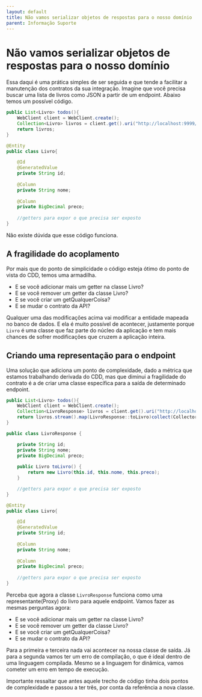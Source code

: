 ```yaml
---
layout: default
title: Não vamos serializar objetos de respostas para o nosso domínio 
parent: Informação Suporte
---
```

# Não vamos serializar objetos de respostas para o nosso domínio

Essa daqui é uma prática simples de ser seguida e que tende a facilitar a manutenção dos contratos da sua integração. Imagine 
que você precisa buscar uma lista de livros como JSON a partir de um endpoint. Abaixo temos um possível código.

```java
public List<Livro> todos(){
    WebClient client = WebClient.create();
    Collection<Livro> livros = client.get().uri("http://localhost:9999/api/livros").retrieve().bodyToFlux(Livro.class).block();
    return livros;
}

@Entity
public class Livro{

    @Id
    @GeneratedValue
    private String id;
    
    @Column
    private String nome;
    
    @Column
    private BigDecimal preco;
    
    //getters para expor o que precisa ser exposto
}
```

Não existe dúvida que esse código funciona. 

## A fragilidade do acoplamento

Por mais que do ponto de simplicidade o código esteja ótimo do ponto de vista do CDD, temos uma armadilha. 

* E se você adicionar mais um getter na classe Livro?
* E se você remover um getter da classe Livro?
* E se você criar um getQualquerCoisa?
* E se mudar o contrato da API?

Qualquer uma das modificações acima vai modificar a entidade mapeada no banco de dados. E ela é muito possível 
de acontecer, justamente porque ```Livro``` é uma classe que faz parte do núcleo da aplicação e tem mais chances 
de sofrer modificações que cruzem a aplicação inteira.

## Criando uma representação para o endpoint

Uma solução que adiciona um ponto de complexidade, dado a métrica que estamos trabalhando derivada do CDD, mas que 
diminui a fragilidade do contrato é a de criar uma classe específica para a saída de determinado endpoint. 

```java
public List<Livro> todos(){
    WebClient client = WebClient.create();
    Collection<LivroResponse> livros = client.get().uri("http://localhost:9999/api/livros").retrieve().bodyToFlux(Livro.class).block();
    return livros.stream().map(LivroResponse::toLivro)collect(Collectors.toList());
}

public class LivroResponse {

    private String id;
    private String nome;
    private BigDecimal preco;
 
    public Livro toLivro() {
        return new Livro(this.id, this.nome, this.preco);
    }   

    //getters para expor o que precisa ser exposto
}

@Entity
public class Livro{

    @Id
    @GeneratedValue
    private String id;
    
    @Column
    private String nome;
    
    @Column
    private BigDecimal preco;
    
    //getters para expor o que precisa ser exposto
}
```

Perceba que agora a classe ```LivroResponse``` funciona como uma representante(Proxy) do livro para aquele endpoint. Vamos fazer as mesmas perguntas agora:

* E se você adicionar mais um getter na classe Livro?
* E se você remover um getter da classe Livro?
* E se você criar um getQualquerCoisa?
* E se mudar o contrato da API?

Para a primeira e terceira nada vai acontecer na nossa classe de saída. Já para a segunda vamos ter um erro de compilação, 
o que é ideal dentro de uma linguagem compilada. Mesmo se a linguagem for dinâmica, vamos cometer um erro em tempo de execução. 

Importante ressaltar que antes aquele trecho de código tinha dois pontos de complexidade e passou a ter três, por conta 
da referência a nova classe.
